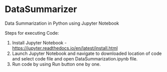 # DataSummarizer

Data Summarization in Python using Jupyter Notebook

Steps for executing Code:
1. Install Jupyter Notebook - https://jupyter.readthedocs.io/en/latest/install.html
2. Launch Jupyter Notebook and navigate to downloaded location of code and select code file and open DataSummarization.ipynb file.
3. Run code by using Run button one by one.
